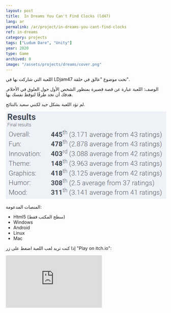 ```yaml
---
layout: post
title:  In Dreams You Can't Find Clocks (ld47) 
lang: ar
permalink: /ar/project/in-dreams-you-cant-find-clocks
ref: in-dreams
category: projects
tags: ["Ludum Dare", "Unity"]
year: 2020
type: Game
archived: 0
image: "/assets/projects/dreams/cover.png"
---
```


اللعبة التي شاركت بها في LDjam47 تحت موضوع "عالق في حلقة".

الوصف:
اللعبة عبارة عن قصة قصيرة بمنظور الشخص الأول حول العلوق في الأحلام, هدفك أن تجد طرقًا لتوقظ نفسك بها.

لم تؤد اللعبة بشكل جيد لكنني سعيد بالنتائج.

![the results](/assets/projects/dreams/results.png)

المنصات المدعومة:
- Html5 (سطح المكتب فقط)
- Windows
- Android
- Linux
- Mac

إذا كنت تريد لعب اللعبة اضغط على زر "Play on itch.io":

<iframe frameborder="0" src="https://itch.io/embed/777984?border_width=0&amp;dark=true" width="60%" height="165"><a href="https://omarmobadr.itch.io/in-dreams-you-cant-find-clocks">in Dreams you can't find clocks by Omar Badr</a></iframe>